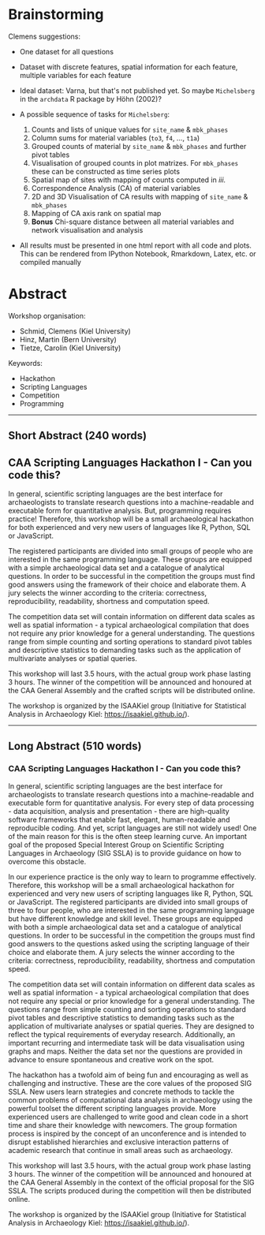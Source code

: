 # Brainstorming

Clemens suggestions:

- One dataset for all questions
- Dataset with discrete features, spatial information for each feature, multiple variables for each feature
- Ideal dataset: Varna, but that's not published yet. So maybe `Michelsberg` in the `archdata` R package by Höhn (2002)?
- A possible sequence of tasks for `Michelsberg`:

  1. Counts and lists of unique values for `site_name` & `mbk_phases`
  2. Column sums for material variables (`to3`, `f4`, ..., `t1a`) 
  3. Grouped counts of material by `site_name` & `mbk_phases` and further pivot tables
  4. Visualisation of grouped counts in plot matrizes. For `mbk_phases` these can be constructed as time series plots
  5. Spatial map of sites with mapping of counts computed in *iii.*
  6. Correspondence Analysis (CA) of material variables
  7. 2D and 3D Visualisation of CA results with mapping of `site_name` & `mbk_phases`
  8. Mapping of CA axis rank on spatial map
  9. **Bonus** Chi-square distance between all material variables and network visualisation and analysis

- All results must be presented in one html report with all code and plots. This can be rendered from IPython Notebook, Rmarkdown, Latex, etc. or compiled manually

# Abstract

Workshop organisation:
- Schmid, Clemens (Kiel University)
- Hinz, Martin (Bern University)
- Tietze, Carolin (Kiel University)

Keywords:
- Hackathon
- Scripting Languages
- Competition
- Programming

***

## Short Abstract (240 words)

## CAA Scripting Languages Hackathon I - Can you code this?

In general, scientific scripting languages are the best interface for archaeologists to translate research questions into a machine-readable and executable form for quantitative analysis. But, programming requires practice! Therefore, this workshop will be a small archaeological hackathon for both experienced and very new users of languages like R, Python, SQL or JavaScript. 

The registered participants are divided into small groups of people who are interested in the same programming language. These groups are equipped with a simple archaeological data set and a catalogue of analytical questions. In order to be successful in the competition the groups must find good answers using the framework of their choice and elaborate them. A jury selects the winner according to the criteria: correctness, reproducibility, readability, shortness and computation speed. 

The competition data set will contain information on different data scales as well as spatial information - a typical archaeological compilation that does not require any prior knowledge for a general understanding. The questions range from simple counting and sorting operations to standard pivot tables and descriptive statistics to demanding tasks such as the application of multivariate analyses or spatial queries.

This workshop will last 3.5 hours, with the actual group work phase lasting 3 hours. The winner of the competition will be announced and honoured at the CAA General Assembly and the crafted scripts will be distributed online.  

The workshop is organized by the ISAAKiel group (Initiative for Statistical Analysis in Archaeology Kiel: https://isaakiel.github.io/).

***

## Long Abstract (510 words)

### CAA Scripting Languages Hackathon I - Can you code this?

In general, scientific scripting languages are the best interface for archaeologists to translate research questions into a machine-readable and executable form for quantitative analysis. For every step of data processing - data acquisition, analysis and presentation - there are high-quality software frameworks that enable fast, elegant, human-readable and reproducible coding. And yet, script languages are still not widely used! One of the main reason for this is the often steep learning curve. An important goal of the proposed Special Interest Group on Scientific Scripting Languages in Archaeology (SIG SSLA) is to provide guidance on how to overcome this obstacle.

In our experience practice is the only way to learn to programme effectively. Therefore, this workshop will be a small archaeological hackathon for experienced and very new users of scripting languages like R, Python, SQL or JavaScript. The registered participants are divided into small groups of three to four people, who are interested in the same programming language but have different knowledge and skill level. These groups are equipped with both a simple archaeological data set and a catalogue of analytical questions. In order to be successful in the competition the groups must find good answers to the questions asked using the scripting language of their choice and elaborate them. A jury selects the winner according to the criteria: correctness, reproducibility, readability, shortness and computation speed.

The competition data set will contain information on different data scales as well as spatial information - a typical archaeological compilation that does not require any special or prior knowledge for a general understanding. The questions range from simple counting and sorting operations to standard pivot tables and descriptive statistics to demanding tasks such as the application of multivariate analyses or spatial queries. They are designed to reflect the typical requirements of everyday research. Additionally, an important recurring and intermediate task will be data visualisation using graphs and maps. Neither the data set nor the questions are provided in advance to ensure spontaneous and creative work on the spot.

The hackathon has a twofold aim of being fun and encouraging as well as challenging and instructive. These are the core values of the proposed SIG SSLA. New users learn strategies and concrete methods to tackle the common problems of computational data analysis in archaeology using the powerful toolset the different scripting languages provide. More experienced users are challenged to write good and clean code in a short time and share their knowledge with newcomers. The group formation process is inspired by the concept of an unconference and is intended to disrupt established hierarchies and exclusive interaction patterns of academic research that continue in small areas such as archaeology.

This workshop will last 3.5 hours, with the actual group work phase lasting 3 hours. The winner of the competition will be announced and honoured at the CAA General Assembly in the context of the official proposal for the SIG SSLA. The scripts produced during the competition will then be distributed online.  

The workshop is organized by the ISAAKiel group (Initiative for Statistical Analysis in Archaeology Kiel: https://isaakiel.github.io/).

